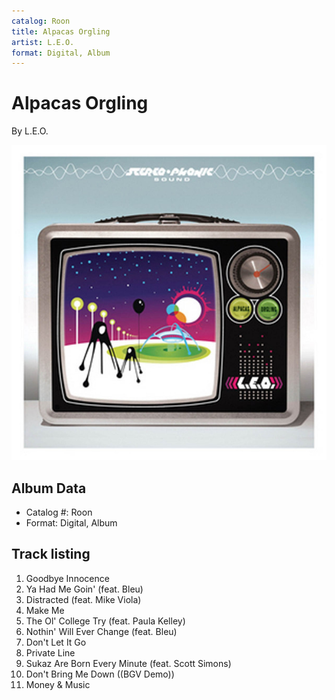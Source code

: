 ```yaml
---
catalog: Roon
title: Alpacas Orgling
artist: L.E.O.
format: Digital, Album
---
```


# Alpacas Orgling

By L.E.O.

![](../../assets/albumcovers/LEO-Alpacas_Orgling.png)

## Album Data

- Catalog #: Roon
- Format: Digital, Album


## Track listing


1. Goodbye Innocence
2. Ya Had Me Goin' (feat. Bleu)
3. Distracted (feat. Mike Viola)
4. Make Me
5. The Ol' College Try (feat. Paula Kelley)
6. Nothin' Will Ever Change (feat. Bleu)
7. Don't Let It Go
8. Private Line
9. Sukaz Are Born Every Minute (feat. Scott Simons)
10. Don't Bring Me Down ((BGV Demo))
11. Money & Music

